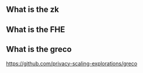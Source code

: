 ## What is the zk

## What is the FHE

## What is the greco

https://github.com/privacy-scaling-explorations/greco
